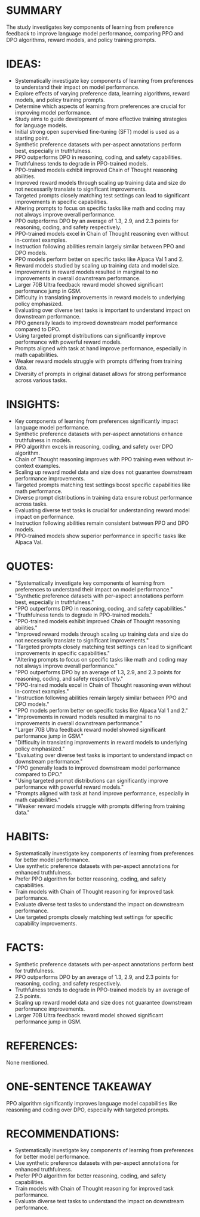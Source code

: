 # SUMMARY
The study investigates key components of learning from preference feedback to improve language model performance, comparing PPO and DPO algorithms, reward models, and policy training prompts.

# IDEAS:
- Systematically investigate key components of learning from preferences to understand their impact on model performance.
- Explore effects of varying preference data, learning algorithms, reward models, and policy training prompts.
- Determine which aspects of learning from preferences are crucial for improving model performance.
- Study aims to guide development of more effective training strategies for language models.
- Initial strong open supervised fine-tuning (SFT) model is used as a starting point.
- Synthetic preference datasets with per-aspect annotations perform best, especially in truthfulness.
- PPO outperforms DPO in reasoning, coding, and safety capabilities.
- Truthfulness tends to degrade in PPO-trained models.
- PPO-trained models exhibit improved Chain of Thought reasoning abilities.
- Improved reward models through scaling up training data and size do not necessarily translate to significant improvements.
- Targeted prompts closely matching test settings can lead to significant improvements in specific capabilities.
- Altering prompts to focus on specific tasks like math and coding may not always improve overall performance.
- PPO outperforms DPO by an average of 1.3, 2.9, and 2.3 points for reasoning, coding, and safety respectively.
- PPO-trained models excel in Chain of Thought reasoning even without in-context examples.
- Instruction following abilities remain largely similar between PPO and DPO models.
- PPO models perform better on specific tasks like Alpaca Val 1 and 2.
- Reward models studied by scaling up training data and model size.
- Improvements in reward models resulted in marginal to no improvements in overall downstream performance.
- Larger 70B Ultra feedback reward model showed significant performance jump in GSM.
- Difficulty in translating improvements in reward models to underlying policy emphasized.
- Evaluating over diverse test tasks is important to understand impact on downstream performance.
- PPO generally leads to improved downstream model performance compared to DPO.
- Using targeted prompt distributions can significantly improve performance with powerful reward models.
- Prompts aligned with task at hand improve performance, especially in math capabilities.
- Weaker reward models struggle with prompts differing from training data.
- Diversity of prompts in original dataset allows for strong performance across various tasks.

# INSIGHTS:
- Key components of learning from preferences significantly impact language model performance.
- Synthetic preference datasets with per-aspect annotations enhance truthfulness in models.
- PPO algorithm excels in reasoning, coding, and safety over DPO algorithm.
- Chain of Thought reasoning improves with PPO training even without in-context examples.
- Scaling up reward model data and size does not guarantee downstream performance improvements.
- Targeted prompts matching test settings boost specific capabilities like math performance.
- Diverse prompt distributions in training data ensure robust performance across tasks.
- Evaluating diverse test tasks is crucial for understanding reward model impact on performance.
- Instruction following abilities remain consistent between PPO and DPO models.
- PPO-trained models show superior performance in specific tasks like Alpaca Val.

# QUOTES:
- "Systematically investigate key components of learning from preferences to understand their impact on model performance."
- "Synthetic preference datasets with per-aspect annotations perform best, especially in truthfulness."
- "PPO outperforms DPO in reasoning, coding, and safety capabilities."
- "Truthfulness tends to degrade in PPO-trained models."
- "PPO-trained models exhibit improved Chain of Thought reasoning abilities."
- "Improved reward models through scaling up training data and size do not necessarily translate to significant improvements."
- "Targeted prompts closely matching test settings can lead to significant improvements in specific capabilities."
- "Altering prompts to focus on specific tasks like math and coding may not always improve overall performance."
- "PPO outperforms DPO by an average of 1.3, 2.9, and 2.3 points for reasoning, coding, and safety respectively."
- "PPO-trained models excel in Chain of Thought reasoning even without in-context examples."
- "Instruction following abilities remain largely similar between PPO and DPO models."
- "PPO models perform better on specific tasks like Alpaca Val 1 and 2."
- "Improvements in reward models resulted in marginal to no improvements in overall downstream performance."
- "Larger 70B Ultra feedback reward model showed significant performance jump in GSM."
- "Difficulty in translating improvements in reward models to underlying policy emphasized."
- "Evaluating over diverse test tasks is important to understand impact on downstream performance."
- "PPO generally leads to improved downstream model performance compared to DPO."
- "Using targeted prompt distributions can significantly improve performance with powerful reward models."
- "Prompts aligned with task at hand improve performance, especially in math capabilities."
- "Weaker reward models struggle with prompts differing from training data."

# HABITS:
- Systematically investigate key components of learning from preferences for better model performance.
- Use synthetic preference datasets with per-aspect annotations for enhanced truthfulness.
- Prefer PPO algorithm for better reasoning, coding, and safety capabilities.
- Train models with Chain of Thought reasoning for improved task performance.
- Evaluate diverse test tasks to understand the impact on downstream performance.
- Use targeted prompts closely matching test settings for specific capability improvements.

# FACTS:
- Synthetic preference datasets with per-aspect annotations perform best for truthfulness.
- PPO outperforms DPO by an average of 1.3, 2.9, and 2.3 points for reasoning, coding, and safety respectively.
- Truthfulness tends to degrade in PPO-trained models by an average of 2.5 points.
- Scaling up reward model data and size does not guarantee downstream performance improvements.
- Larger 70B Ultra feedback reward model showed significant performance jump in GSM.

# REFERENCES:
None mentioned.

# ONE-SENTENCE TAKEAWAY
PPO algorithm significantly improves language model capabilities like reasoning and coding over DPO, especially with targeted prompts.

# RECOMMENDATIONS:
- Systematically investigate key components of learning from preferences for better model performance.
- Use synthetic preference datasets with per-aspect annotations for enhanced truthfulness.
- Prefer PPO algorithm for better reasoning, coding, and safety capabilities.
- Train models with Chain of Thought reasoning for improved task performance.
- Evaluate diverse test tasks to understand the impact on downstream performance.